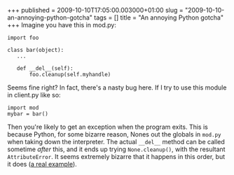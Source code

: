 +++
published = 2009-10-10T17:05:00.003000+01:00
slug = "2009-10-10-an-annoying-python-gotcha"
tags = []
title = "An annoying Python gotcha"
+++
Imagine you have this in mod.py:  

    import foo

    class bar(object):
       ...

       def __del__(self):
           foo.cleanup(self.myhandle)

  
Seems fine right? In fact, there's a nasty bug here. If I try to use
this module in client.py like so:  

    import mod
    mybar = bar()

  
  
Then you're likely to get an exception when the program exits. This is
because Python, for some bizarre reason, Nones out the globals in
`mod.py` when taking down the interpreter. The actual `__del__` method
can be called sometime *after* this, and it ends up trying
`None.cleanup()`, with the resultant `AttributeError`. It seems
extremely bizarre that it happens in this order, but it does ([a real
example](http://mail.python.org/pipermail/python-bugs-list/2009-January/069209.html)).
